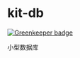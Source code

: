 # kit-db

[![Greenkeeper badge](https://badges.greenkeeper.io/jskit/kit-db.svg)](https://greenkeeper.io/)

小型数据库
